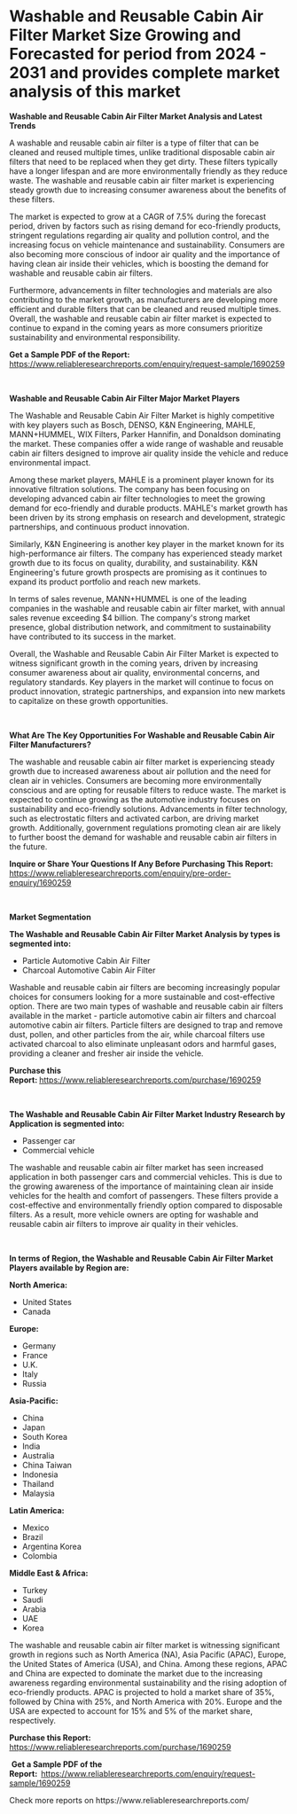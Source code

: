 <p><h1>Washable and Reusable Cabin Air Filter Market Size Growing and Forecasted for period from 2024 - 2031 and provides complete market analysis of this market</h1></p><p><strong>Washable and Reusable Cabin Air Filter Market Analysis and Latest Trends</strong></p>
<p><p>A washable and reusable cabin air filter is a type of filter that can be cleaned and reused multiple times, unlike traditional disposable cabin air filters that need to be replaced when they get dirty. These filters typically have a longer lifespan and are more environmentally friendly as they reduce waste. The washable and reusable cabin air filter market is experiencing steady growth due to increasing consumer awareness about the benefits of these filters.</p><p>The market is expected to grow at a CAGR of 7.5% during the forecast period, driven by factors such as rising demand for eco-friendly products, stringent regulations regarding air quality and pollution control, and the increasing focus on vehicle maintenance and sustainability. Consumers are also becoming more conscious of indoor air quality and the importance of having clean air inside their vehicles, which is boosting the demand for washable and reusable cabin air filters.</p><p>Furthermore, advancements in filter technologies and materials are also contributing to the market growth, as manufacturers are developing more efficient and durable filters that can be cleaned and reused multiple times. Overall, the washable and reusable cabin air filter market is expected to continue to expand in the coming years as more consumers prioritize sustainability and environmental responsibility.</p></p>
<p><strong>Get a Sample PDF of the Report:&nbsp;</strong> <a href="https://www.reliableresearchreports.com/enquiry/request-sample/1690259">https://www.reliableresearchreports.com/enquiry/request-sample/1690259</a></p>
<p>&nbsp;</p>
<p><strong>Washable and Reusable Cabin Air Filter Major Market Players</strong></p>
<p><p>The Washable and Reusable Cabin Air Filter Market is highly competitive with key players such as Bosch, DENSO, K&N Engineering, MAHLE, MANN+HUMMEL, WIX Filters, Parker Hannifin, and Donaldson dominating the market. These companies offer a wide range of washable and reusable cabin air filters designed to improve air quality inside the vehicle and reduce environmental impact.</p><p>Among these market players, MAHLE is a prominent player known for its innovative filtration solutions. The company has been focusing on developing advanced cabin air filter technologies to meet the growing demand for eco-friendly and durable products. MAHLE's market growth has been driven by its strong emphasis on research and development, strategic partnerships, and continuous product innovation.</p><p>Similarly, K&N Engineering is another key player in the market known for its high-performance air filters. The company has experienced steady market growth due to its focus on quality, durability, and sustainability. K&N Engineering's future growth prospects are promising as it continues to expand its product portfolio and reach new markets.</p><p>In terms of sales revenue, MANN+HUMMEL is one of the leading companies in the washable and reusable cabin air filter market, with annual sales revenue exceeding $4 billion. The company's strong market presence, global distribution network, and commitment to sustainability have contributed to its success in the market.</p><p>Overall, the Washable and Reusable Cabin Air Filter Market is expected to witness significant growth in the coming years, driven by increasing consumer awareness about air quality, environmental concerns, and regulatory standards. Key players in the market will continue to focus on product innovation, strategic partnerships, and expansion into new markets to capitalize on these growth opportunities.</p></p>
<p>&nbsp;</p>
<p><strong>What Are The Key Opportunities For Washable and Reusable Cabin Air Filter Manufacturers?</strong></p>
<p><p>The washable and reusable cabin air filter market is experiencing steady growth due to increased awareness about air pollution and the need for clean air in vehicles. Consumers are becoming more environmentally conscious and are opting for reusable filters to reduce waste. The market is expected to continue growing as the automotive industry focuses on sustainability and eco-friendly solutions. Advancements in filter technology, such as electrostatic filters and activated carbon, are driving market growth. Additionally, government regulations promoting clean air are likely to further boost the demand for washable and reusable cabin air filters in the future.</p></p>
<p><strong>Inquire or Share Your Questions If Any Before Purchasing This Report:</strong> <a href="https://www.reliableresearchreports.com/enquiry/pre-order-enquiry/1690259">https://www.reliableresearchreports.com/enquiry/pre-order-enquiry/1690259</a></p>
<p>&nbsp;</p>
<p><strong>Market Segmentation</strong></p>
<p><strong>The Washable and Reusable Cabin Air Filter Market Analysis by types is segmented into:</strong></p>
<p><ul><li>Particle Automotive Cabin Air Filter</li><li>Charcoal Automotive Cabin Air Filter</li></ul></p>
<p><p>Washable and reusable cabin air filters are becoming increasingly popular choices for consumers looking for a more sustainable and cost-effective option. There are two main types of washable and reusable cabin air filters available in the market - particle automotive cabin air filters and charcoal automotive cabin air filters. Particle filters are designed to trap and remove dust, pollen, and other particles from the air, while charcoal filters use activated charcoal to also eliminate unpleasant odors and harmful gases, providing a cleaner and fresher air inside the vehicle.</p></p>
<p><strong>Purchase this Report:&nbsp;</strong><a href="https://www.reliableresearchreports.com/purchase/1690259">https://www.reliableresearchreports.com/purchase/1690259</a></p>
<p>&nbsp;</p>
<p><strong>The Washable and Reusable Cabin Air Filter Market Industry Research by Application is segmented into:</strong></p>
<p><ul><li>Passenger car</li><li>Commercial vehicle</li></ul></p>
<p><p>The washable and reusable cabin air filter market has seen increased application in both passenger cars and commercial vehicles. This is due to the growing awareness of the importance of maintaining clean air inside vehicles for the health and comfort of passengers. These filters provide a cost-effective and environmentally friendly option compared to disposable filters. As a result, more vehicle owners are opting for washable and reusable cabin air filters to improve air quality in their vehicles.</p></p>
<p>&nbsp;</p>
<p><strong>In terms of Region, the Washable and Reusable Cabin Air Filter Market Players available by Region are:</strong></p>
<p>
    <p> <strong> North America: </strong>
        <ul>
            <li>United States</li>
            <li>Canada</li>
        </ul>
        </p> 
    <p> <strong> Europe: </strong>
        <ul>
            <li>Germany</li>
            <li>France</li>
            <li>U.K.</li>
            <li>Italy</li>
            <li>Russia</li>
        </ul>
        </p> 
    <p> <strong> Asia-Pacific: </strong>
        <ul>
            <li>China</li>
            <li>Japan</li>
            <li>South Korea</li>
            <li>India</li>
            <li>Australia</li>
            <li>China Taiwan</li>
            <li>Indonesia</li>
            <li>Thailand</li>
            <li>Malaysia</li>
        </ul>
        </p> 
    <p> <strong> Latin America: </strong>
        <ul>
            <li>Mexico</li>
            <li>Brazil</li>
            <li>Argentina Korea</li>
            <li>Colombia</li>
        </ul>
        </p> 
    <p> <strong> Middle East & Africa: </strong>
        <ul>
            <li>Turkey</li>
            <li>Saudi</li>
            <li>Arabia</li>
            <li>UAE</li>
            <li>Korea</li>
        </ul>
    </p>
    </p>
<p><p>The washable and reusable cabin air filter market is witnessing significant growth in regions such as North America (NA), Asia Pacific (APAC), Europe, the United States of America (USA), and China. Among these regions, APAC and China are expected to dominate the market due to the increasing awareness regarding environmental sustainability and the rising adoption of eco-friendly products. APAC is projected to hold a market share of 35%, followed by China with 25%, and North America with 20%. Europe and the USA are expected to account for 15% and 5% of the market share, respectively.</p></p>
<p><strong>Purchase this Report: </strong><a href="https://www.reliableresearchreports.com/purchase/1690259">https://www.reliableresearchreports.com/purchase/1690259</a></p>
<p>&nbsp;<strong>Get a Sample PDF of the Report:&nbsp;&nbsp;</strong><a href="https://www.reliableresearchreports.com/enquiry/request-sample/1690259">https://www.reliableresearchreports.com/enquiry/request-sample/1690259</a></p>
<p><strong></strong></p>
<p>Check more reports on https://www.reliableresearchreports.com/</p>